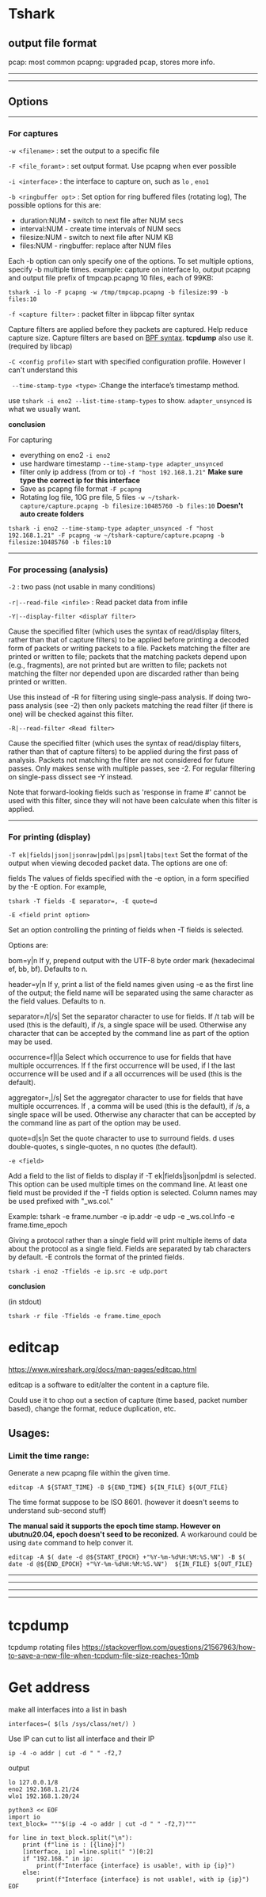 # Tshark

## output file format

pcap: most common 
pcapng: upgraded pcap, stores more info.

---
---

## Options

---

### For captures 

`-w <filename>` : set the output to a specific file

`-F <file_foramt>` : set output format. Use pcapng when ever possible

`-i <interface>` : the interface to capture on, such as `lo` , `eno1` 

`-b <ringbuffer opt>` : Set option for ring buffered files (rotating log), The possible options for this are:
* duration:NUM - switch to next file after NUM secs
* interval:NUM - create time intervals of NUM secs
* filesize:NUM - switch to next file after NUM KB
* files:NUM - ringbuffer: replace after NUM files

Each -b option can only specify one of the options. To set multiple options, specify -b multiple times. 
example: capture on interface lo, output pcapng and output file prefix of tmpcap.pcapng 10 files, each of 99KB:

```
tshark -i lo -F pcapng -w /tmp/tmpcap.pcapng -b filesize:99 -b files:10
```

`-f <capture filter>` :      packet filter in libpcap filter syntax

Capture filters are applied before they packets are captured. Help reduce capture size. 
Capture filters are based on [BPF syntax](https://biot.com/capstats/bpf.html). **tcpdump** also use it. (required by libcap)

`-C <config profile>`      start with specified configuration profile. However I can't understand this 

` --time-stamp-type <type>` :Change the interface’s timestamp method.

use `tshark -i eno2 --list-time-stamp-types` to show. `adapter_unsynced` is what we usually want. 


**conclusion**

For capturing 
* everything on eno2 `-i eno2` 
* use hardware timestamp ` --time-stamp-type adapter_unsynced `
* filter only ip address (from or to) `-f "host 192.168.1.21"` **Make sure type the correct ip for this interface**
* Save as pcapng file format `-F pcapng` 
* Rotating log file, 10G pre file, 5 files `-w ~/tshark-capture/capture.pcapng -b filesize:10485760 -b files:10` **Doesn't auto create folders**

```
tshark -i eno2 --time-stamp-type adapter_unsynced -f "host 192.168.1.21" -F pcapng -w ~/tshark-capture/capture.pcapng -b filesize:10485760 -b files:10
```

---------------------------------------------------------------------------------------------------

### For processing (analysis)

`-2` : two pass (not usable in many conditions)

`-r|--read-file <infile>` : Read packet data from infile

`-Y|--display-filter <displaY filter>`

Cause the specified filter (which uses the syntax of read/display filters, rather than that of capture filters) to be applied before printing a decoded form of packets or writing packets to a file. Packets matching the filter are printed or written to file; packets that the matching packets depend upon (e.g., fragments), are not printed but are written to file; packets not matching the filter nor depended upon are discarded rather than being printed or written.

Use this instead of -R for filtering using single-pass analysis. If doing two-pass analysis (see -2) then only packets matching the read filter (if there is one) will be checked against this filter.


`-R|--read-filter <Read filter>`

Cause the specified filter (which uses the syntax of read/display filters, rather than that of capture filters) to be applied during the first pass of analysis. Packets not matching the filter are not considered for future passes. Only makes sense with multiple passes, see -2. For regular filtering on single-pass dissect see -Y instead.

Note that forward-looking fields such as 'response in frame #' cannot be used with this filter, since they will not have been calculate when this filter is applied.

-----------------------------------------------------------------------------------------------------------

### For printing (display)

`-T ek|fields|json|jsonraw|pdml|ps|psml|tabs|text` Set the format of the output when viewing decoded packet data. The options are one of:

fields The values of fields specified with the -e option, in a form specified by the -E option. For example,

```
tshark -T fields -E separator=, -E quote=d
```

`-E <field print option>`

Set an option controlling the printing of fields when -T fields is selected.

Options are:

bom=y|n If y, prepend output with the UTF-8 byte order mark (hexadecimal ef, bb, bf). Defaults to n.

header=y|n If y, print a list of the field names given using -e as the first line of the output; the field name will be separated using the same character as the field values. Defaults to n.

separator=/t|/s|<character> Set the separator character to use for fields. If /t tab will be used (this is the default), if /s, a single space will be used. Otherwise any character that can be accepted by the command line as part of the option may be used.

occurrence=f|l|a Select which occurrence to use for fields that have multiple occurrences. If f the first occurrence will be used, if l the last occurrence will be used and if a all occurrences will be used (this is the default).

aggregator=,|/s|<character> Set the aggregator character to use for fields that have multiple occurrences. If , a comma will be used (this is the default), if /s, a single space will be used. Otherwise any character that can be accepted by the command line as part of the option may be used.

quote=d|s|n Set the quote character to use to surround fields. d uses double-quotes, s single-quotes, n no quotes (the default).


`-e <field>`

Add a field to the list of fields to display if -T ek|fields|json|pdml is selected. This option can be used multiple times on the command line. At least one field must be provided if the -T fields option is selected. Column names may be used prefixed with "_ws.col."

Example: tshark -e frame.number -e ip.addr -e udp -e _ws.col.Info -e frame.time_epoch

Giving a protocol rather than a single field will print multiple items of data about the protocol as a single field. Fields are separated by tab characters by default. -E controls the format of the printed fields.

``` 
tshark -i eno2 -Tfields -e ip.src -e udp.port 
```

**conclusion**

 (in stdout)
```
tshark -r file -Tfields -e frame.time_epoch
```

# editcap


https://www.wireshark.org/docs/man-pages/editcap.html

editcap is a software to edit/alter the content in a capture file. 

Could use it to chop out a section of capture (time based, packet number based), change the format, reduce duplication, etc. 

## Usages:

### Limit the time range:

Generate a new pcapng file within the given time. 

```
editcap -A ${START_TIME} -B ${END_TIME} ${IN_FILE} ${OUT_FILE}
```

The time format suppose to be ISO 8601. (however it doesn't seems to understand sub-second stuff)

**The manual said it supports the epoch time stamp. However on ubutnu20.04, epoch doesn't seed to be reconized.** A workaround could be using `date` command to help conver it. 

```
editcap -A $( date -d @${START_EPOCH} +"%Y-%m-%d%H:%M:%S.%N") -B $( date -d @${END_EPOCH} +"%Y-%m-%d%H:%M:%S.%N")  ${IN_FILE} ${OUT_FILE}
```


--------------
--------------

--------------
--------------


# tcpdump
tcpdump rotating files 
https://stackoverflow.com/questions/21567963/how-to-save-a-new-file-when-tcpdum-file-size-reaches-10mb 


# Get address

make all interfaces into a list in bash

```
interfaces=( $(ls /sys/class/net/) )
```

Use IP can cut to list all interface and their IP 

```
ip -4 -o addr | cut -d " " -f2,7
```
output 
```
lo 127.0.0.1/8
eno2 192.168.1.21/24
wlo1 192.168.1.20/24
```

```
python3 << EOF
import io
text_block= """$(ip -4 -o addr | cut -d " " -f2,7)"""

for line in text_block.split("\n"):
	print (f"line is : [{line}]")
	[interface, ip] =line.split(" ")[0:2]
	if "192.168." in ip:
		print(f"Interface {interface} is usable!, with ip {ip}")
	else:
		print(f"Interface {interface} is not usable!, with ip {ip}")
EOF
```
